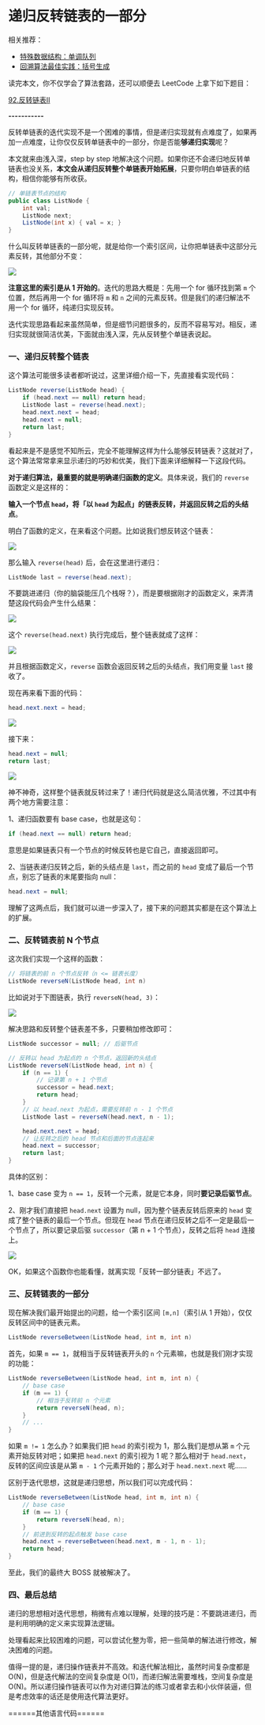 # 递归反转链表的一部分 


 

相关推荐：
  * [特殊数据结构：单调队列](https://labuladong.gitbook.io/algo)
  * [回溯算法最佳实践：括号生成](https://labuladong.gitbook.io/algo)

读完本文，你不仅学会了算法套路，还可以顺便去 LeetCode 上拿下如下题目：

[92.反转链表II](https://leetcode-cn.com/problems/reverse-linked-list-ii/)

**-----------**

反转单链表的迭代实现不是一个困难的事情，但是递归实现就有点难度了，如果再加一点难度，让你仅仅反转单链表中的一部分，你是否能**够递归实现**呢？

本文就来由浅入深，step by step 地解决这个问题。如果你还不会递归地反转单链表也没关系，**本文会从递归反转整个单链表开始拓展**，只要你明白单链表的结构，相信你能够有所收获。

```java
// 单链表节点的结构
public class ListNode {
    int val;
    ListNode next;
    ListNode(int x) { val = x; }
}
```

什么叫反转单链表的一部分呢，就是给你一个索引区间，让你把单链表中这部分元素反转，其他部分不变：

![](../pictures/%E5%8F%8D%E8%BD%AC%E9%93%BE%E8%A1%A8/title.png)

**注意这里的索引是从 1 开始的**。迭代的思路大概是：先用一个 for 循环找到第 `m` 个位置，然后再用一个 for 循环将 `m` 和 `n` 之间的元素反转。但是我们的递归解法不用一个 for 循环，纯递归实现反转。

迭代实现思路看起来虽然简单，但是细节问题很多的，反而不容易写对。相反，递归实现就很简洁优美，下面就由浅入深，先从反转整个单链表说起。

### 一、递归反转整个链表

这个算法可能很多读者都听说过，这里详细介绍一下，先直接看实现代码：

```java
ListNode reverse(ListNode head) {
    if (head.next == null) return head;
    ListNode last = reverse(head.next);
    head.next.next = head;
    head.next = null;
    return last;
}
```

看起来是不是感觉不知所云，完全不能理解这样为什么能够反转链表？这就对了，这个算法常常拿来显示递归的巧妙和优美，我们下面来详细解释一下这段代码。

**对于递归算法，最重要的就是明确递归函数的定义**。具体来说，我们的 `reverse` 函数定义是这样的：

**输入一个节点 `head`，将「以 `head` 为起点」的链表反转，并返回反转之后的头结点**。

明白了函数的定义，在来看这个问题。比如说我们想反转这个链表：

![](../pictures/%E5%8F%8D%E8%BD%AC%E9%93%BE%E8%A1%A8/1.jpg)

那么输入 `reverse(head)` 后，会在这里进行递归：

```java
ListNode last = reverse(head.next);
```

不要跳进递归（你的脑袋能压几个栈呀？），而是要根据刚才的函数定义，来弄清楚这段代码会产生什么结果：

![](../pictures/%E5%8F%8D%E8%BD%AC%E9%93%BE%E8%A1%A8/2.jpg)

这个 `reverse(head.next)` 执行完成后，整个链表就成了这样：

![](../pictures/%E5%8F%8D%E8%BD%AC%E9%93%BE%E8%A1%A8/3.jpg)

并且根据函数定义，`reverse` 函数会返回反转之后的头结点，我们用变量 `last` 接收了。

现在再来看下面的代码：

```java
head.next.next = head;
```

![](../pictures/%E5%8F%8D%E8%BD%AC%E9%93%BE%E8%A1%A8/4.jpg)

接下来：

```java
head.next = null;
return last;
```

![](../pictures/%E5%8F%8D%E8%BD%AC%E9%93%BE%E8%A1%A8/5.jpg)

神不神奇，这样整个链表就反转过来了！递归代码就是这么简洁优雅，不过其中有两个地方需要注意：

1、递归函数要有 base case，也就是这句：

```java
if (head.next == null) return head;
```

意思是如果链表只有一个节点的时候反转也是它自己，直接返回即可。

2、当链表递归反转之后，新的头结点是 `last`，而之前的 `head` 变成了最后一个节点，别忘了链表的末尾要指向 null：

```java
head.next = null;
```

理解了这两点后，我们就可以进一步深入了，接下来的问题其实都是在这个算法上的扩展。

### 二、反转链表前 N 个节点

这次我们实现一个这样的函数：

```java
// 将链表的前 n 个节点反转（n <= 链表长度）
ListNode reverseN(ListNode head, int n)
```

比如说对于下图链表，执行 `reverseN(head, 3)`：

![](../pictures/%E5%8F%8D%E8%BD%AC%E9%93%BE%E8%A1%A8/6.jpg)

解决思路和反转整个链表差不多，只要稍加修改即可：

```java
ListNode successor = null; // 后驱节点

// 反转以 head 为起点的 n 个节点，返回新的头结点
ListNode reverseN(ListNode head, int n) {
    if (n == 1) { 
        // 记录第 n + 1 个节点
        successor = head.next;
        return head;
    }
    // 以 head.next 为起点，需要反转前 n - 1 个节点
    ListNode last = reverseN(head.next, n - 1);

    head.next.next = head;
    // 让反转之后的 head 节点和后面的节点连起来
    head.next = successor;
    return last;
}    
```

具体的区别：

1、base case 变为 `n == 1`，反转一个元素，就是它本身，同时**要记录后驱节点**。

2、刚才我们直接把 `head.next` 设置为 null，因为整个链表反转后原来的 `head` 变成了整个链表的最后一个节点。但现在 `head` 节点在递归反转之后不一定是最后一个节点了，所以要记录后驱 `successor`（第 n + 1 个节点），反转之后将 `head` 连接上。

![](../pictures/%E5%8F%8D%E8%BD%AC%E9%93%BE%E8%A1%A8/7.jpg)

OK，如果这个函数你也能看懂，就离实现「反转一部分链表」不远了。

### 三、反转链表的一部分

现在解决我们最开始提出的问题，给一个索引区间 `[m,n]`（索引从 1 开始），仅仅反转区间中的链表元素。

```java
ListNode reverseBetween(ListNode head, int m, int n)
```

首先，如果 `m == 1`，就相当于反转链表开头的 `n` 个元素嘛，也就是我们刚才实现的功能：

```java
ListNode reverseBetween(ListNode head, int m, int n) {
    // base case
    if (m == 1) {
        // 相当于反转前 n 个元素
        return reverseN(head, n);
    }
    // ...
}
```

如果 `m != 1` 怎么办？如果我们把 `head` 的索引视为 1，那么我们是想从第 `m` 个元素开始反转对吧；如果把 `head.next` 的索引视为 1 呢？那么相对于 `head.next`，反转的区间应该是从第 `m - 1` 个元素开始的；那么对于 `head.next.next` 呢……

区别于迭代思想，这就是递归思想，所以我们可以完成代码：

```java
ListNode reverseBetween(ListNode head, int m, int n) {
    // base case
    if (m == 1) {
        return reverseN(head, n);
    }
    // 前进到反转的起点触发 base case
    head.next = reverseBetween(head.next, m - 1, n - 1);
    return head;
}
```

至此，我们的最终大 BOSS 就被解决了。

### 四、最后总结

递归的思想相对迭代思想，稍微有点难以理解，处理的技巧是：不要跳进递归，而是利用明确的定义来实现算法逻辑。

处理看起来比较困难的问题，可以尝试化整为零，把一些简单的解法进行修改，解决困难的问题。

值得一提的是，递归操作链表并不高效。和迭代解法相比，虽然时间复杂度都是 O(N)，但是迭代解法的空间复杂度是 O(1)，而递归解法需要堆栈，空间复杂度是 O(N)。所以递归操作链表可以作为对递归算法的练习或者拿去和小伙伴装逼，但是考虑效率的话还是使用迭代算法更好。

  

======其他语言代码======